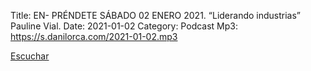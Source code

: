 Title: EN- PRÉNDETE SÁBADO 02 ENERO 2021. “Liderando industrias” Pauline Vial.
Date: 2021-01-02
Category: Podcast
Mp3: https://s.danilorca.com/2021-01-02.mp3

<a href="https://s.danilorca.com/2021-01-02.mp3" type="audio/mpeg">
Escuchar
</a>
